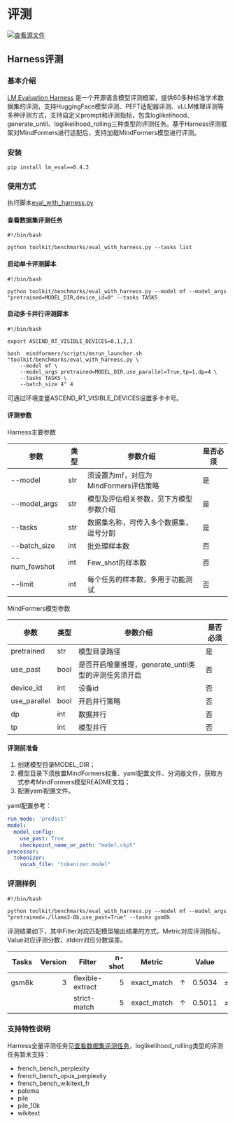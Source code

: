 # 评测

[![查看源文件](https://mindspore-website.obs.cn-north-4.myhuaweicloud.com/website-images/master/resource/_static/logo_source.svg)](https://gitee.com/mindspore/docs/blob/master/docs/mindformers/docs/source_zh_cn/usage/evaluation.md)

## Harness评测

### 基本介绍

[LM Evaluation Harness](https://github.com/EleutherAI/lm-evaluation-harness)
是一个开源语言模型评测框架，提供60多种标准学术数据集的评测，支持HuggingFace模型评测、PEFT适配器评测、vLLM推理评测等多种评测方式，支持自定义prompt和评测指标，包含loglikelihood、generate_until、loglikelihood_rolling三种类型的评测任务。基于Harness评测框架对MindFormers进行适配后，支持加载MindFormers模型进行评测。

### 安装

```shell
pip install lm_eval==0.4.3
```

### 使用方式

执行脚本[eval_with_harness.py](https://gitee.com/mindspore/mindformers/blob/dev/toolkit/benchmarks/eval_with_harness.py)

#### 查看数据集评测任务

```shell
#!/bin/bash

python toolkit/benchmarks/eval_with_harness.py --tasks list
```

#### 启动单卡评测脚本

```shell
#!/bin/bash

python toolkit/benchmarks/eval_with_harness.py --model mf --model_args "pretrained=MODEL_DIR,device_id=0" --tasks TASKS
```

#### 启动多卡并行评测脚本

```shell
#!/bin/bash

export ASCEND_RT_VISIBLE_DEVICES=0,1,2,3

bash  mindformers/scripts/msrun_launcher.sh "toolkit/benchmarks/eval_with_harness.py \
    --model mf \
    --model_args pretrained=MODEL_DIR,use_parallel=True,tp=1,dp=4 \
    --tasks TASKS \
    --batch_size 4" 4
```

可通过环境变量ASCEND_RT_VISIBLE_DEVICES设置多卡卡号。

#### 评测参数

Harness主要参数

| 参数            | 类型  | 参数介绍                      | 是否必须 |
|---------------|-----|---------------------------|------|
| --model       | str | 须设置为mf，对应为MindFormers评估策略 | 是    |
| --model_args  | str | 模型及评估相关参数，见下方模型参数介绍       | 是    |
| --tasks       | str | 数据集名称，可传入多个数据集，逗号分割       | 是    |
| --batch_size  | int | 批处理样本数                    | 否    |
| --num_fewshot | int | Few_shot的样本数              | 否    |
| --limit       | int | 每个任务的样本数，多用于功能测试          | 否    |

MindFormers模型参数

| 参数           | 类型   | 参数介绍                              | 是否必须 |
|--------------|------|-----------------------------------|------|
| pretrained   | str  | 模型目录路径                            | 是    |
| use_past     | bool | 是否开启增量推理，generate_until类型的评测任务须开启 | 否    |
| device_id    | int  | 设备id                              | 否    |
| use_parallel | bool | 开启并行策略                            | 否    |
| dp           | int  | 数据并行                              | 否    |
| tp           | int  | 模型并行                              | 否    |

#### 评测前准备

1. 创建模型目录MODEL_DIR；
2. 模型目录下须放置MindFormers权重、yaml配置文件、分词器文件，获取方式参考MindFormers模型README文档；
3. 配置yaml配置文件。

yaml配置参考：

```yaml
run_mode: 'predict'
model:
  model_config:
    use_past: True
    checkpoint_name_or_path: "model.ckpt"
processor:
  tokenizer:
    vocab_file: "tokenizer.model"
```

### 评测样例

```shell
#!/bin/bash

python toolkit/benchmarks/eval_with_harness.py --model mf --model_args "pretrained=./llama3-8b,use_past=True" --tasks gsm8k

```

评测结果如下，其中Filter对应匹配模型输出结果的方式，Metric对应评测指标，Value对应评测分数，stderr对应分数误差。

| Tasks | Version | Filter           | n-shot | Metric      |   | Value  |   | Stderr |
|-------|--------:|------------------|-------:|-------------|---|--------|---|--------|
| gsm8k |       3 | flexible-extract |      5 | exact_match | ↑ | 0.5034 | ± | 0.0138 |
|       |         | strict-match     |      5 | exact_match | ↑ | 0.5011 | ± | 0.0138 |

### 支持特性说明

Harness全量评测任务见[查看数据集评测任务](#查看数据集评测任务)，loglikelihood_rolling类型的评测任务暂未支持：

- french_bench_perplexity
- french_bench_opus_perplexity
- french_bench_wikitext_fr
- paloma
- pile
- pile_10k
- wikitext
